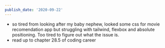 ```yaml
---
publish_date: '2020-09-22'
---
```

- so tired from looking after my baby nephew, looked some css for movie recomendation app but struggling with tailwind, flexbox and absolute positioning. Too tired to figure out what the issue is.
- read up to chapter 28.5 of coding career
